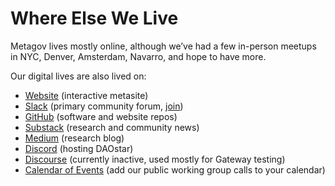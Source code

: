 # Where Else We Live

Metagov lives mostly online, although we’ve had a few in-person meetups in NYC, Denver, Amsterdam, Navarro, and hope to have more.&#x20;

Our digital lives are also lived on:

* [Website](https://metagov.org/) (interactive metasite)
* [Slack](https://metagov.slack.com) (primary community forum, [join](../community-overview/joining-the-metagov-community.md))
* [GitHub](https://github.com/metagov) (software and website repos)
* [Substack](https://metagov.substack.com/) (research and community news)
* [Medium](https://medium.com/metagov) (research blog)
* [Discord](https://discord.gg/n3t4JT7ZDh) (hosting DAOstar)
* [Discourse](https://discourse.metagov.org/) (currently inactive, used mostly for Gateway testing)
* [Calendar of Events](https://calendar.google.com/calendar/u/0?cid=dm90bmdnYXA0N3Bjamc4bDFtYjJyZWhqaGdAZ3JvdXAuY2FsZW5kYXIuZ29vZ2xlLmNvbQ) (add our public working group calls to your calendar)
